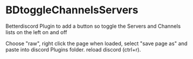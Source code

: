 # BDtoggleChannelsServers
Betterdiscord Plugin to add a button so toggle the Servers and Channels lists on the left on and off

Choose "raw", right click the page when loaded, select "save page as" and paste into discord Plugins folder. reload discord (ctrl+r). 
